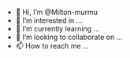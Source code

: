 - 👋 Hi, I’m @Milton-murmu
- 👀 I’m interested in ...
- 🌱 I’m currently learning ...
- 💞️ I’m looking to collaborate on ...
- 📫 How to reach me ...

<!---
Milton-murmu/Milton-murmu is a ✨ special ✨ repository because its `README.md` (this file) appears on your GitHub profile.
You can click the Preview link to take a look at your changes.
--->
